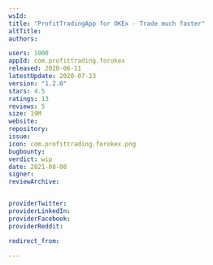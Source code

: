 ```yaml
---
wsId: 
title: "ProfitTradingApp for OKEx - Trade much faster"
altTitle: 
authors:

users: 1000
appId: com.profittrading.forokex
released: 2020-06-11
latestUpdate: 2020-07-23
version: "1.2.0"
stars: 4.5
ratings: 13
reviews: 5
size: 19M
website: 
repository: 
issue: 
icon: com.profittrading.forokex.png
bugbounty: 
verdict: wip
date: 2021-08-08
signer: 
reviewArchive:


providerTwitter: 
providerLinkedIn: 
providerFacebook: 
providerReddit: 

redirect_from:

---
```



